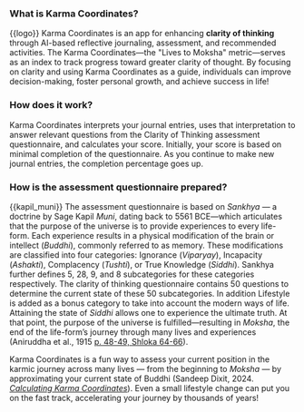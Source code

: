 <h3>What is Karma Coordinates?</h3>
  <p>
    {{logo}}
    Karma Coordinates is an app for enhancing <strong>clarity of thinking</strong> through AI-based reflective journaling,
    assessment, and recommended activities. The Karma Coordinates—the "Lives to Moksha" metric—serves as an
    index to track progress toward greater clarity of thought. By focusing on clarity and using Karma Coordinates as a
    guide, individuals can improve decision-making, foster personal growth, and achieve success in life!
  </p>

<h3>How does it work?</h3>
  <p> Karma Coordinates interprets your journal entries, uses that interpretation to answer relevant questions from the
    Clarity of Thinking assessment questionnaire, and calculates your score. Initially, your score is based on minimal
    completion of the questionnaire. As you continue to make new journal entries, the completion percentage goes up.
  </p>

  <h3>How is the assessment questionnaire prepared?</h3>
  <p>
    {{kapil_muni}}
    The assessment questionnaire is based on <em>Sankhya</em> — a doctrine by Sage Kapil <em>Muni</em>, dating back to 5561 BCE—which
    articulates that the purpose of the universe is to provide experiences to every life-form. Each experience results
    in a physical modification of the brain or intellect (<em>Buddhi</em>), commonly referred to as memory. These modifications
    are classified into four categories: Ignorance (<em>Viparyay</em>), Incapacity (<em>Ashakti</em>), Complacency (<em>Tushti</em>), or True Knowledge (<em>Siddhi</em>). 
    Sankhya further defines 5, 28, 9, and 8 subcategories for these categories respectively. The clarity of thinking questionnaire 
    contains 50 questions to determine the current state of these 50 subcategories. In addition Lifestyle is added as a bonus category 
    to take into account the modern ways of life. 
    Attaining the state of <em>Siddhi</em> allows one to experience the ultimate truth. At that point, the purpose of the
    universe is fulfilled—resulting in <em>Moksha</em>, the end of the life-form’s journey through many lives and experiences
    (Aniruddha et al., 1915 <a href="https://archive.org/details/thesamkhyaphilos00sinhuoft/page/48/mode/2up">p. 48-49,
      Shloka 64-66</a>).
  </p>
  <p>
    Karma Coordinates is a fun way to assess your current position in the karmic journey across many
    lives — from the beginning to <em>Moksha</em> — by approximating your current state of Buddhi (Sandeep Dixit, 2024. <a
      href="https://karmacoordinates-public.s3.us-east-2.amazonaws.com/calculating_karma_coordinates.html"><em>Calculating
      Karma Coordinates</em></a>). Even a small lifestyle change can put you on the fast track,
    accelerating your journey by thousands of years!
  </p>